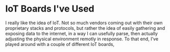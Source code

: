 # IoT Boards I've Used

I really like the idea of IoT.  Not so much vendors coming out with their own proprietary stacks and protocols, but rather the idea of easily gathering and exposing data to the internet, in a way I can usefully parse, then actually adjusting the physical environment remotly in response.  To that end, I've played around with a couple of different IoT boards, 
